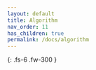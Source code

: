 ```yaml
---
layout: default
title: Algorithm
nav_order: 11
has_children: true
permalink: /docs/algorithm
---
```


{: .fs-6 .fw-300 }
